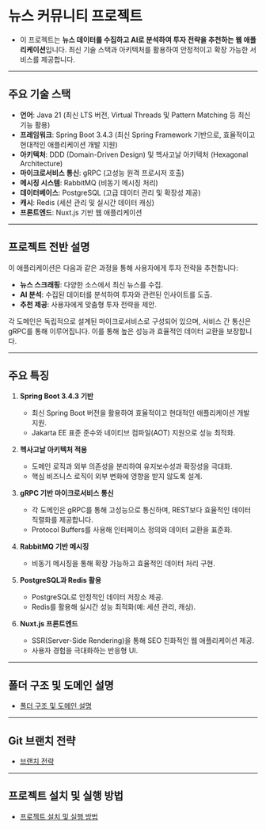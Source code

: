 # 뉴스 커뮤니티 프로젝트

- 이 프로젝트는 **뉴스 데이터를 수집하고 AI로 분석하여 투자 전략을 추천하는 웹 애플리케이션**입니다. 최신 기술 스택과 아키텍처를 활용하여 안정적이고 확장 가능한 서비스를 제공합니다.

---

## 주요 기술 스택

- **언어**: Java 21 (최신 LTS 버전, Virtual Threads 및 Pattern Matching 등 최신 기능 활용)
- **프레임워크**: Spring Boot 3.4.3 (최신 Spring Framework 기반으로, 효율적이고 현대적인 애플리케이션 개발 지원)
- **아키텍처**: DDD (Domain-Driven Design) 및 헥사고날 아키텍처 (Hexagonal Architecture)
- **마이크로서비스 통신**: gRPC (고성능 원격 프로시저 호출)
- **메시징 시스템**: RabbitMQ (비동기 메시징 처리)
- **데이터베이스**: PostgreSQL (고급 데이터 관리 및 확장성 제공)
- **캐시**: Redis (세션 관리 및 실시간 데이터 캐싱)
- **프론트엔드**: Nuxt.js 기반 웹 애플리케이션

---

## 프로젝트 전반 설명

이 애플리케이션은 다음과 같은 과정을 통해 사용자에게 투자 전략을 추천합니다:
- **뉴스 스크래핑**: 다양한 소스에서 최신 뉴스를 수집.
- **AI 분석**: 수집된 데이터를 분석하여 투자와 관련된 인사이트를 도출.
- **추천 제공**: 사용자에게 맞춤형 투자 전략을 제안.

각 도메인은 독립적으로 설계된 마이크로서비스로 구성되어 있으며, 서비스 간 통신은 gRPC를 통해 이루어집니다. 이를 통해 높은 성능과 효율적인 데이터 교환을 보장합니다.

---

## 주요 특징

1. **Spring Boot 3.4.3 기반**
   - 최신 Spring Boot 버전을 활용하여 효율적이고 현대적인 애플리케이션 개발 지원.
   - Jakarta EE 표준 준수와 네이티브 컴파일(AOT) 지원으로 성능 최적화.

2. **헥사고날 아키텍처 적용**
   - 도메인 로직과 외부 의존성을 분리하여 유지보수성과 확장성을 극대화.
   - 핵심 비즈니스 로직이 외부 변화에 영향을 받지 않도록 설계.

3. **gRPC 기반 마이크로서비스 통신**
   - 각 도메인은 gRPC를 통해 고성능으로 통신하며, REST보다 효율적인 데이터 직렬화를 제공합니다.
   - Protocol Buffers를 사용해 인터페이스 정의와 데이터 교환을 표준화.

4. **RabbitMQ 기반 메시징**
   - 비동기 메시징을 통해 확장 가능하고 효율적인 데이터 처리 구현.

5. **PostgreSQL과 Redis 활용**
   - PostgreSQL로 안정적인 데이터 저장소 제공.
   - Redis를 활용해 실시간 성능 최적화(예: 세션 관리, 캐싱).

6. **Nuxt.js 프론트엔드**
   - SSR(Server-Side Rendering)을 통해 SEO 친화적인 웹 애플리케이션 제공.
   - 사용자 경험을 극대화하는 반응형 UI.

---

## 폴더 구조 및 도메인 설명
- [폴더 구조 및 도메인 설명](./readme/domain.md)

---

## Git 브랜치 전략
- [브랜치 전략](./readme/git_branch.md)

--- 

## 프로젝트 설치 및 실행 방법
- [프로젝트 설치 및 실행 방법](./readme/project_setting.md)